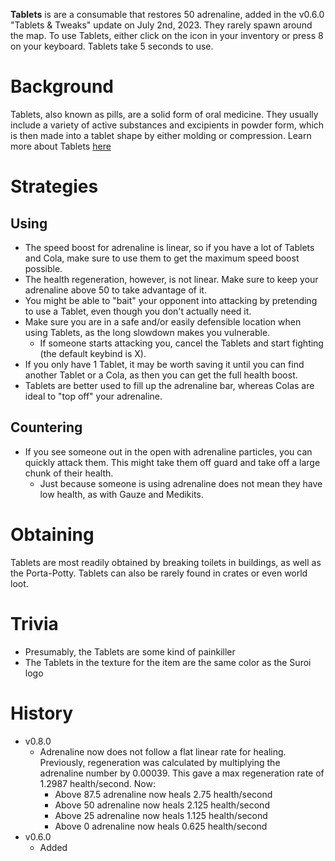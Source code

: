 **Tablets** is are a consumable that restores 50 adrenaline, added in the v0.6.0 "Tablets & Tweaks" update on July 2nd, 2023. They rarely spawn around the map. To use Tablets, either click on the icon in your inventory or press 8 on your keyboard. Tablets take 5 seconds to use.

# Background

Tablets, also known as pills, are a solid form of oral medicine. They usually include a variety of active substances and excipients in powder form, which is then made into a tablet shape by either molding or compression. Learn more about Tablets [here](https://en.wikipedia.org/wiki/Tablet_(pharmacy))

# Strategies

## Using

- The speed boost for adrenaline is linear, so if you have a lot of Tablets and Cola, make sure to use them to get the maximum speed boost possible.
- The health regeneration, however, is not linear. Make sure to keep your adrenaline above 50 to take advantage of it.
- You might be able to "bait" your opponent into attacking by pretending to use a Tablet, even though you don't actually need it.
- Make sure you are in a safe and/or easily defensible location when using Tablets, as the long slowdown makes you vulnerable.
  - If someone starts attacking you, cancel the Tablets and start fighting (the default keybind is X).
- If you only have 1 Tablet, it may be worth saving it until you can find another Tablet or a Cola, as then you can get the full health boost.
- Tablets are better used to fill up the adrenaline bar, whereas Colas are ideal to "top off" your adrenaline.

## Countering

- If you see someone out in the open with adrenaline particles, you can quickly attack them. This might take them off guard and take off a large chunk of their health.
  - Just because someone is using adrenaline does not mean they have low health, as with Gauze and Medikits.

# Obtaining

Tablets are most readily obtained by breaking toilets in buildings, as well as the Porta-Potty. Tablets can also be rarely found in crates or even world loot.

# Trivia

- Presumably, the Tablets are some kind of painkiller
- The Tablets in the texture for the item are the same color as the Suroi logo

# History

- v0.8.0
  - Adrenaline now does not follow a flat linear rate for healing. Previously, regeneration was calculated by multiplying the adrenaline number by 0.00039. This gave a max regeneration rate of 1.2987 health/second. Now:
    - Above 87.5 adrenaline now heals 2.75 health/second
    - Above 50 adrenaline now heals 2.125 health/second
    - Above 25 adrenaline now heals 1.125 health/second
    - Above 0 adrenaline now heals 0.625 health/second
- v0.6.0
  - Added

